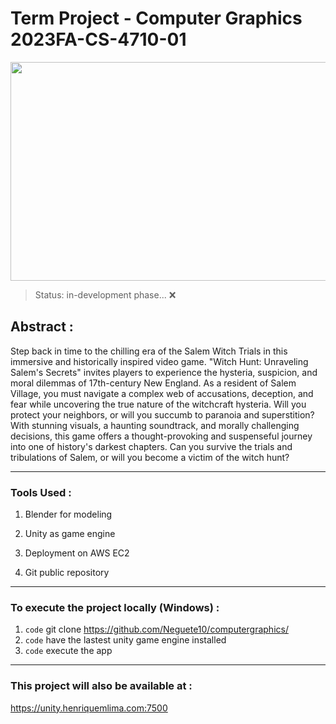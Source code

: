# Term Project - Computer Graphics 2023FA-CS-4710-01

<img src="https://upload.wikimedia.org/wikipedia/commons/7/7e/Witchcraft_at_Salem_Village.jpg"  width="800" height="350">

> Status: in-development phase... ❌


## Abstract :

Step back in time to the chilling era of the Salem Witch Trials in this immersive and historically inspired video game. "Witch Hunt: Unraveling Salem's Secrets" invites players to experience the hysteria, suspicion, and moral dilemmas of 17th-century New England. As a resident of Salem Village, you must navigate a complex web of accusations, deception, and fear while uncovering the true nature of the witchcraft hysteria. Will you protect your neighbors, or will you succumb to paranoia and superstition? With stunning visuals, a haunting soundtrack, and morally challenging decisions, this game offers a thought-provoking and suspenseful journey into one of history's darkest chapters. Can you survive the trials and tribulations of Salem, or will you become a victim of the witch hunt?

---

### Tools Used :

1. Blender for modeling 

2. Unity as game engine

3. Deployment on AWS EC2

4. Git public repository

---

### To execute the project locally (Windows) :


1. `code` git clone https://github.com/Neguete10/computergraphics/
2. `code` have the lastest unity game engine installed
3. `code` execute the app


---

### This project will also be available at :

https://unity.henriquemlima.com:7500


